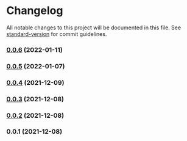 # Changelog

All notable changes to this project will be documented in this file. See [standard-version](https://github.com/conventional-changelog/standard-version) for commit guidelines.

### [0.0.6](https://github.com/petehanssens/PeterHanssensWebsite/compare/v0.0.5...v0.0.6) (2022-01-11)

### [0.0.5](https://github.com/petehanssens/PeterHanssensWebsite/compare/v0.0.4...v0.0.5) (2022-01-07)

### [0.0.4](https://github.com/petehanssens/PeterHanssensWebsite/compare/v0.0.3...v0.0.4) (2021-12-09)

### [0.0.3](https://github.com/petehanssens/PeterHanssensWebsite/compare/v0.0.2...v0.0.3) (2021-12-08)

### [0.0.2](https://github.com/petehanssens/PeterHanssensWebsite/compare/v0.0.1...v0.0.2) (2021-12-08)

### 0.0.1 (2021-12-08)

